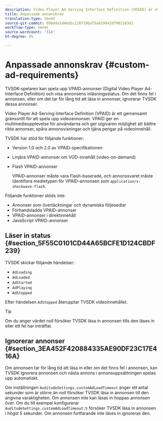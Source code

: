 ```yaml
---
description: Video Player Ad-Serving Interface Definition (VPAID) är ett gemensamt gränssnitt för att spela upp videoannonser. VPAID ger en multimedieupplevelse för användarna och ger utgivaren möjlighet att bättre rikta annonser, spåra annonsvisningar och tjäna pengar på videoinnehåll.
title: Anpassade annonskrav
translation-type: tm+mt
source-git-commit: 89bdda1d4bd5c126f19ba75a819942df901183d1
workflow-type: tm+mt
source-wordcount: '314'
ht-degree: 0%

---
```



# Anpassade annonskrav {#custom-ad-requirements}

TVSDK-spelaren kan spela upp VPAID-annonser (Digital Video Player Ad-Interface Definition) och visa annonsens inläsningsstatus. Om det finns fel i annonsen, eller om det tar för lång tid att läsa in annonser, ignorerar TVSDK dessa annonser.

Video Player Ad-Serving Interface Definition (VPAID) är ett gemensamt gränssnitt för att spela upp videoannonser. VPAID ger en multimedieupplevelse för användarna och ger utgivaren möjlighet att bättre rikta annonser, spåra annonsvisningar och tjäna pengar på videoinnehåll.

<!--<a id="section_9A358902CBC24999BA34206EE2029616"></a>-->

TVSDK har stöd för följande funktioner:

* Version 1.0 och 2.0 av VPAID-specifikationen
* Linjära VPAID-annonser om VOD-innehåll (video-on-demand)
* Flash VPAID-annonser

   VPAID-annonser måste vara Flash-baserade, och annonssvaret måste identifiera medietypen för VPAID-annonsen som `application/x-shockwave-flash`.

Följande funktioner stöds inte:

* Annonser som övertäckningar och dynamiska följesedlar
* Förhandsladda VPAID-annonser
* VPAID-annonser i direktinnehåll
* JavaScript VPAID-annonser

## Läser in status {#section_5F55C0101CD44A65BCFE1D124CBDF239}

TVSDK skickar följande händelser:

* `AdLoading`
* `AdLoaded`
* `AdStarted`
* `AdPlaying`
* `AdStopped`

Efter händelsen `AdStopped` återupptar TVSDK videoinnehållet.

>[!TIP]
>
>Om du anger värdet noll försöker TVSDK läsa in annonsen tills den läses in eller ett fel har inträffat.

## Ignorerar annonser {#section_3EA452F420884335AE90DF23C17E416A}

Om annonsen tar för lång tid att läsa in eller om det finns fel i annonsen, kan TVSDK ignorera annonsen och nästa annons i annonsuppsättningen spelas upp automatiskt.

Om inställningen `AuditudeSettings.customAdLoadTimeout` anger ett antal sekunder som är större än noll försöker TVSDK läsa in annonsen till den angivna varaktigheten. Om annonsen inte kan läsas in hoppas annonsen över. Om du till exempel konfigurerar `AuditudeSettings.customAdLoadTimeout:5` försöker TVSDK läsa in annonsen i högst 5 sekunder. Om annonsen fortfarande inte läses in ignoreras den.
